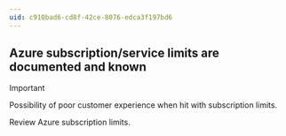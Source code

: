 ```yaml
---
uid: c910bad6-cd8f-42ce-8076-edca3f197bd6
---
```

## Azure subscription/service limits are documented and known

> [!IMPORTANT]
> Possibility of poor customer experience when hit with subscription limits.

Review Azure subscription limits.